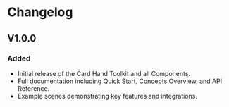 # Changelog

## V1.0.0

### Added

- Initial release of the Card Hand Toolkit and all Components.
- Full documentation including Quick Start, Concepts Overview, and API Reference.
- Example scenes demonstrating key features and integrations.
